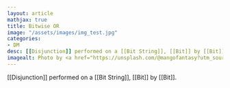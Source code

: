 ```yaml
---
layout: article
mathjax: true
title: Bitwise OR
image: "/assets/images/img_test.jpg"
categories:
- DM
desc: [[Disjunction]] performed on a [[Bit String]], [[Bit]] by [[Bit]]. 
imagealt: Photo by <a href="https://unsplash.com/@mangofantasy?utm_source=unsplash&utm_medium=referral&utm_content=creditCopyText">Tim Johnson</a> on <a href="https://unsplash.com/s/photos/logic?utm_source=unsplash&utm_medium=referral&utm_content=creditCopyText">Unsplash</a>
---
```

[[Disjunction]] performed on a [[Bit String]], [[Bit]] by [[Bit]].